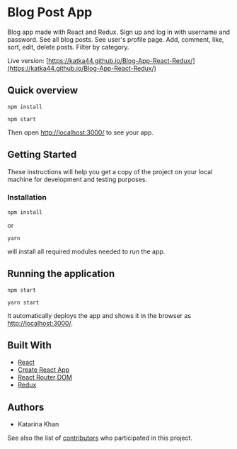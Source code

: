 # Blog Post App 

Blog app made with React and Redux. Sign up and log in with username and password. See all blog posts. See user's profile page. Add, comment, like, sort, edit, delete posts. Filter by category.

Live version: [https://katka44.github.io/Blog-App-React-Redux/](https://katka44.github.io/Blog-App-React-Redux/)

## Quick overview

```
npm install

npm start
```

Then open [http://localhost:3000/](http://localhost:3000/) to see your app.

## Getting Started

These instructions will help you get a copy of the project on your local machine for development and testing purposes.

### Installation

```
npm install
```
or

```
yarn
```

will install all required modules needed to run the app.

## Running the application

```
npm start

yarn start
```

It automatically deploys the app and shows it in the browser as [http://localhost:3000/](http://localhost:3000/).

## Built With

- [React](https://reactjs.org/)
- [Create React App](https://github.com/facebook/create-react-app/blob/master/README.md#getting-started)
- [React Router DOM](https://www.npmjs.com/package/react-router-dom)
- [Redux](https://redux.js.org/)

## Authors

- Katarina Khan

See also the list of [contributors]() who participated in this project.